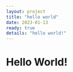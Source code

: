 ```yaml
---
layout: project
title: "hello world"
date: 2023-01-13
ready: true
details: "hello world!"
---
```


# Hello World!